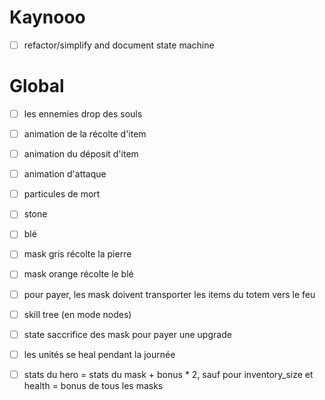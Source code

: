 # Kaynooo

- [ ] refactor/simplify and document state machine

# Global

- [ ] les ennemies drop des souls
- [ ] animation de la récolte d'item
- [ ] animation du déposit d'item
- [ ] animation d'attaque
- [ ] particules de mort
- [ ] stone
- [ ] blé
- [ ] mask gris récolte la pierre
- [ ] mask orange récolte le blé

- [ ] pour payer, les mask doivent transporter les items du totem vers le feu

- [ ] skill tree (en mode nodes)
- [ ] state saccrifice des mask pour payer une upgrade
- [ ] les unités se heal pendant la journée
- [ ] stats du hero = stats du mask + bonus * 2, sauf pour inventory_size et health = bonus de tous les masks
